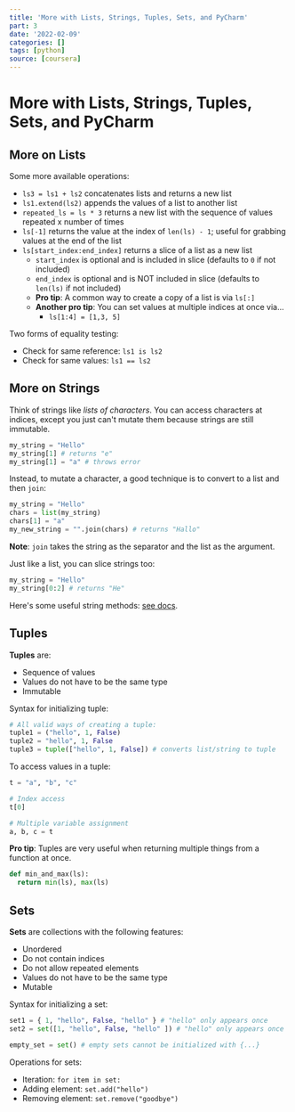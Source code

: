 ```yaml
---
title: 'More with Lists, Strings, Tuples, Sets, and PyCharm'
part: 3
date: '2022-02-09'
categories: []
tags: [python]
source: [coursera]
---
```


# More with Lists, Strings, Tuples, Sets, and PyCharm

## More on Lists

Some more available operations:

* `ls3 = ls1 + ls2` concatenates lists and returns a new list
* `ls1.extend(ls2)` appends the values of a list to another list
* `repeated_ls = ls * 3` returns a new list with the sequence of values repeated x number of times
* `ls[-1]` returns the value at the index of `len(ls) - 1`; useful for grabbing values at the end of the list
* `ls[start_index:end_index]` returns a slice of a list as a new list
  * `start_index` is optional and is included in slice (defaults to `0` if not included)
  * `end_index` is optional and is NOT included in slice (defaults to `len(ls)` if not included)
  * **Pro tip**: A common way to create a copy of a list is via `ls[:]`
  * **Another pro tip**: You can set values at multiple indices at once via...
    * `ls[1:4] = [1,3, 5]`

Two forms of equality testing:

* Check for same reference: `ls1 is ls2`
* Check for same values: `ls1 == ls2`

## More on Strings

Think of strings like *lists of characters*. You can access characters at indices, except you just can't mutate them because strings are still immutable.

```py
my_string = "Hello"
my_string[1] # returns "e"
my_string[1] = "a" # throws error
```

Instead, to mutate a character, a good technique is to convert to a list and then `join`:

```py
my_string = "Hello"
chars = list(my_string)
chars[1] = "a"
my_new_string = "".join(chars) # returns "Hallo"
```

**Note**: `join` takes the string as the separator and the list as the argument.

Just like a list, you can slice strings too:

```py
my_string = "Hello"
my_string[0:2] # returns "He"
```

Here's some useful string methods: [see docs](https://docs.python.org/3/library/stdtypes.html#string-methods).

## Tuples

**Tuples** are:
* Sequence of values
* Values do not have to be the same type
* Immutable

Syntax for initializing tuple:

```py
# All valid ways of creating a tuple:
tuple1 = ("hello", 1, False)
tuple2 = "hello", 1, False
tuple3 = tuple(["hello", 1, False]) # converts list/string to tuple
```

To access values in a tuple:

```py
t = "a", "b", "c"

# Index access
t[0]

# Multiple variable assignment
a, b, c = t
```

**Pro tip**: Tuples are very useful when returning multiple things from a function at once.

```py
def min_and_max(ls):
  return min(ls), max(ls)
```

## Sets

**Sets** are collections with the following features:
* Unordered
* Do not contain indices
* Do not allow repeated elements
* Values do not have to be the same type
* Mutable

Syntax for initializing a set:
```py
set1 = { 1, "hello", False, "hello" } # "hello" only appears once
set2 = set([1, "hello", False, "hello" ]) # "hello" only appears once

empty_set = set() # empty sets cannot be initialized with {...}
```

Operations for sets:
* Iteration: `for item in set:`
* Adding element: `set.add("hello")`
* Removing element: `set.remove("goodbye")`